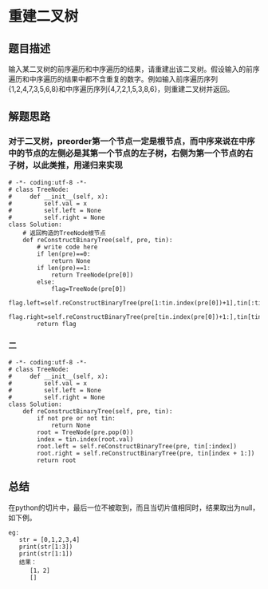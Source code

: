 # 重建二叉树
## 题目描述
输入某二叉树的前序遍历和中序遍历的结果，请重建出该二叉树。假设输入的前序遍历和中序遍历的结果中都不含重复的数字。例如输入前序遍历序列{1,2,4,7,3,5,6,8}和中序遍历序列{4,7,2,1,5,3,8,6}，则重建二叉树并返回。
## 解题思路
### 对于二叉树，preorder第一个节点一定是根节点，而中序来说在中序中的节点的左侧必是其第一个节点的左子树，右侧为第一个节点的右子树，以此类推，用递归来实现
```
# -*- coding:utf-8 -*-
# class TreeNode:
#     def __init__(self, x):
#         self.val = x  
#         self.left = None
#         self.right = None
class Solution:
    # 返回构造的TreeNode根节点
    def reConstructBinaryTree(self, pre, tin):
        # write code here
        if len(pre)==0:
            return None
        if len(pre)==1:
            return TreeNode(pre[0])
        else:
            flag=TreeNode(pre[0])
            flag.left=self.reConstructBinaryTree(pre[1:tin.index(pre[0])+1],tin[:tin.index(pre[0])])
            flag.right=self.reConstructBinaryTree(pre[tin.index(pre[0])+1:],tin[tin.index(pre[0])+1:])
        return flag
```
### 二
```
# -*- coding:utf-8 -*-
# class TreeNode:
#     def __init__(self, x):
#         self.val = x  
#         self.left = None
#         self.right = None
class Solution:               
    def reConstructBinaryTree(self, pre, tin):
        if not pre or not tin:
            return None
        root = TreeNode(pre.pop(0))
        index = tin.index(root.val)
        root.left = self.reConstructBinaryTree(pre, tin[:index])
        root.right = self.reConstructBinaryTree(pre, tin[index + 1:])
        return root
```

## 总结
在python的切片中，最后一位不被取到，而且当切片值相同时，结果取出为null，如下例。
```
eg:
   str = [0,1,2,3,4]
   print(str[1:3])
   print(str[1:1])
   结果：
      [1，2]
      []
```



